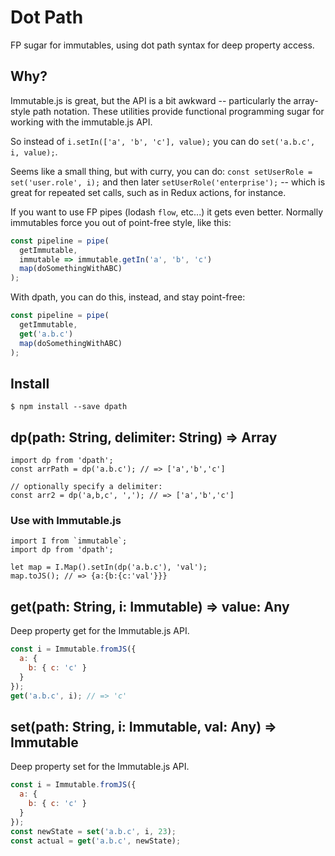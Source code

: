 # Dot Path

FP sugar for immutables, using dot path syntax for deep property access.

## Why?

Immutable.js is great, but the API is a bit awkward -- particularly the array-style path notation. These utilities provide functional programming sugar for working with the immutable.js API.

So instead of `i.setIn(['a', 'b', 'c'], value);` you can do `set('a.b.c', i, value);`.

Seems like a small thing, but with curry, you can do: `const setUserRole = set('user.role', i);` and then later `setUserRole('enterprise');` -- which is great for repeated set calls, such as in Redux actions, for instance.

If you want to use FP pipes (lodash `flow`, etc...) it gets even better. Normally immutables force you out of point-free style, like this:

```js
const pipeline = pipe(
  getImmutable,
  immutable => immutable.getIn('a', 'b', 'c')
  map(doSomethingWithABC)
);
```

With dpath, you can do this, instead, and stay point-free:

```js
const pipeline = pipe(
  getImmutable,
  get('a.b.c')
  map(doSomethingWithABC)
);
```


## Install

```
$ npm install --save dpath
```

## dp(path: String, delimiter: String) => Array

```
import dp from 'dpath';
const arrPath = dp('a.b.c'); // => ['a','b','c']

// optionally specify a delimiter:
const arr2 = dp('a,b,c', ','); // => ['a','b','c']
```

### Use with Immutable.js

```
import I from `immutable`;
import dp from 'dpath';

let map = I.Map().setIn(dp('a.b.c'), 'val');
map.toJS(); // => {a:{b:{c:'val'}}}
```

## get(path: String, i: Immutable) => value: Any

Deep property get for the Immutable.js API.

```js
const i = Immutable.fromJS({
  a: {
    b: { c: 'c' }
  }
});
get('a.b.c', i); // => 'c'
```

## set(path: String, i: Immutable, val: Any) => Immutable

Deep property set for the Immutable.js API.

```js
const i = Immutable.fromJS({
  a: {
    b: { c: 'c' }
  }
});
const newState = set('a.b.c', i, 23);
const actual = get('a.b.c', newState);
```
